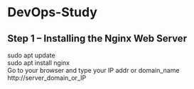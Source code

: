 # DevOps-Study
## Step 1 – Installing the Nginx Web Server
sudo apt update <br /> 
sudo apt install nginx <br /> 
Go to your browser and type your IP addr or domain_name http://server_domain_or_IP <br /> 

